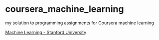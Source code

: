 # coursera_machine_learning
my solution to programming assignments for Coursera machine learning

[Machine Learning - Stanford University](https://www.coursera.org/learn/machine-learning)
